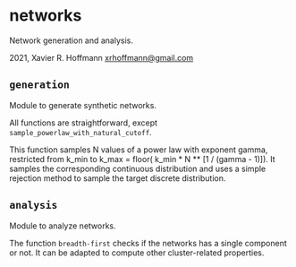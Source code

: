 # networks
Network generation and analysis.

2021, Xavier R. Hoffmann <xrhoffmann@gmail.com>


## `generation`

Module to generate synthetic networks.

All functions are straightforward, except `sample_powerlaw_with_natural_cutoff`.

This function samples N values of a power law with exponent gamma, restricted from k_min to k_max = floor( k_min * N ** [1 / (gamma - 1)]). It samples the corresponding continuous distribution and uses a simple rejection method to sample the target discrete distribution.

## `analysis`

Module to analyze networks.

The function `breadth-first` checks if the networks has a single component or not. It can be adapted to compute other cluster-related properties.